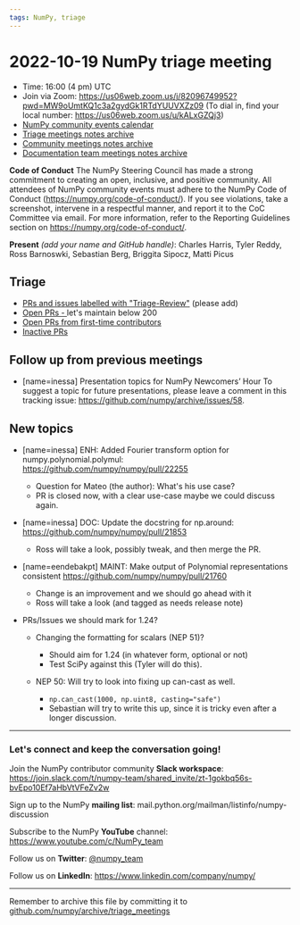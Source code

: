 ```yaml
---
tags: NumPy, triage
---
```


# 2022-10-19 NumPy triage meeting

- Time: 16:00 (4 pm) UTC
- Join via Zoom: https://us06web.zoom.us/j/82096749952?pwd=MW9oUmtKQ1c3a2gydGk1RTdYUUVXZz09 (To dial in, find your local number: https://us06web.zoom.us/u/kALxGZQj3)
- [NumPy community events calendar](https://scientific-python.org/calendars)
- [Triage meetings notes archive](https://github.com/numpy/archive/tree/master/triage_meetings)
- [Community meetings notes archive](https://github.com/numpy/archive/tree/master/status_meetings)
- [Documentation team meetings notes archive](https://github.com/numpy/archive/tree/main/docs_team_meetings)


**Code of Conduct**
The NumPy Steering Council has made a strong commitment to creating an open, inclusive, and positive community. 
All attendees of NumPy community events must adhere to the NumPy Code of Conduct (https://numpy.org/code-of-conduct/). 
If you see violations, take a screenshot, intervene in a respectful manner, and report it to the CoC Committee via email. For more information, refer to the Reporting Guidelines section on https://numpy.org/code-of-conduct/.

**Present** *(add your name and GitHub handle)*: Charles Harris, Tyler Reddy, Ross Barnoswki, Sebastian Berg, Briggita Sipocz, Matti Picus


## Triage

* [PRs and issues labelled with "Triage-Review"](https://github.com/numpy/numpy/labels/triage%20review) (please add)
* [Open PRs - ](https://github.com/numpy/numpy/pulls) let's maintain below 200
* [Open PRs from first-time contributors](https://github.com/orgs/numpy/projects/5) 
* [Inactive PRs](https://github.com/orgs/numpy/projects/6)


## Follow up from previous meetings
 
- [name=inessa] Presentation topics for NumPy Newcomers’ Hour 
To suggest a topic for future presentations, please leave a comment in this tracking issue: https://github.com/numpy/archive/issues/58.


## New topics

- [name=inessa] ENH: Added Fourier transform option for numpy.polynomial.polymul: https://github.com/numpy/numpy/pull/22255
  - Question for Mateo (the author): What's his use case?
  - PR is closed now, with a clear use-case maybe we could discuss again.

-  [name=inessa] DOC: Update the docstring for np.around: https://github.com/numpy/numpy/pull/21853
   - Ross will take a look, possibly tweak, and then merge the PR.

-  [name=eendebakpt] MAINT: Make output of Polynomial representations consistent https://github.com/numpy/numpy/pull/21760
   - Change is an improvement and we should go ahead with it
   - Ross will take a look (and tagged as needs release note)

- PRs/Issues we should mark for 1.24?
  - Changing the formatting for scalars (NEP 51)?
    - Should aim for 1.24 (in whatever form, optional or not)
    - Test SciPy against this (Tyler will do this).

  - NEP 50: Will try to look into fixing up can-cast as well.
    - `np.can_cast(1000, np.uint8, casting="safe")`
    - Sebastian will try to write this up, since it is tricky even after a longer discussion.



---


### Let's connect and keep the conversation going!
Join the NumPy contributor community **Slack workspace**: https://join.slack.com/t/numpy-team/shared_invite/zt-1gokbq56s-bvEpo10Ef7aHbVtVFeZv2w

Sign up to the NumPy **mailing list**: mail.python.org/mailman/listinfo/numpy-discussion

Subscribe to the NumPy **YouTube** channel: https://www.youtube.com/c/NumPy_team


Follow us on **Twitter**: [@numpy_team](https://twitter.com/numpy_team)

Follow us on **LinkedIn**: https://www.linkedin.com/company/numpy/

---

Remember to archive this file by committing it to [github.com/numpy/archive/triage_meetings](https://github.com/numpy/archive/tree/main/triage_meetings)